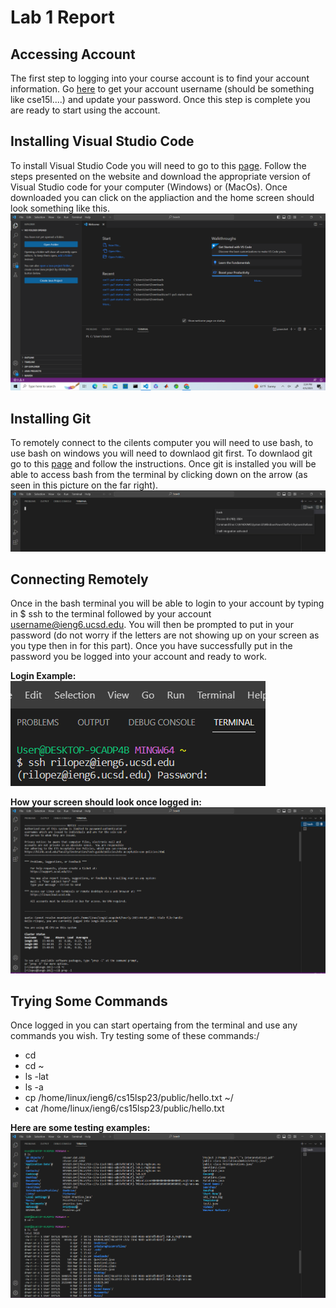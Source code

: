 # Lab 1 Report 

## Accessing Account 
  The first step to logging into your course account is to find your account information. Go [here](https://sdacs.ucsd.edu/~icc/index.php) to 
  get your account username (should be something like cse15l....) and update your password. Once this step is complete you are ready to start using the account. 
  
## Installing Visual Studio Code 
  To install Visual Studio Code you will need to go to this [page](https://code.visualstudio.com/). Follow the steps presented on the website and download 
  the appropriate version of Visual Studio code for your computer (Windows) or (MacOs). Once downloaded you can click on the appliaction and the home screen should
  look something like this.\
  ![Image](VisualStudioCode.png)
## Installing Git  
  To remotely connect to the cilents computer you will need to use bash, to use bash on windows you will need to downlaod git first. To downlaod git go to this 
  [page](https://gitforwindows.org/) and follow the instructions. Once git is installed you will be able to access bash from the terminal by clicking down on the arrow
  (as seen in this picture on the far right). 
  ![Image](Bash.png)
  
## Connecting Remotely 
  Once in the bash terminal you will be able to login to your account by typing in $ ssh to the terminal followed by your account username@ieng6.ucsd.edu. You will then be 
  prompted to put in your password (do not worry if the letters are not showing up on your screen as you type then in for this part). Once you have successfully put in 
  the password you be logged into your account and ready to work.
  
  **Login Example:**\
  ![Image](BashLogin.png)
  
  **How your screen should look once logged in:**
  ![Image](BashTerminal.png)
  
## Trying Some Commands 
  Once logged in you can start opertaing from the terminal and use any commands you wish. Try testing some of these commands:/
  * cd 
  * cd ~
  * ls -lat 
  * ls -a
  * cp /home/linux/ieng6/cs15lsp23/public/hello.txt ~/
  * cat /home/linux/ieng6/cs15lsp23/public/hello.txt

  **Here are some testing examples:**
  ![Image](BashTesting.png)
  
  
  
